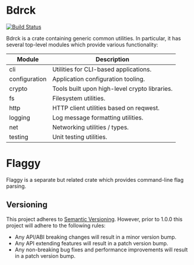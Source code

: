 # Bdrck

[![Build Status](https://travis-ci.org/CmdrMoozy/bdrck.svg?branch=master)](https://travis-ci.org/CmdrMoozy/bdrck)

Bdrck is a crate containing generic common utilities. In particular, it has several top-level modules which provide various functionality:

| Module        | Description                                   |
| ------------- | --------------------------------------------- |
| cli           | Utilities for CLI-based applications.         |
| configuration | Application configuration tooling.            |
| crypto        | Tools built upon high-level crypto libraries. |
| fs            | Filesystem utilities.                         |
| http          | HTTP client utilities based on reqwest.       |
| logging       | Log message formatting utilities.             |
| net           | Networking utilities / types.                 |
| testing       | Unit testing utilities.                       |

# Flaggy

Flaggy is a separate but related crate which provides command-line flag parsing.

## Versioning

This project adheres to [Semantic Versioning](http://semver.org/). However, prior to 1.0.0 this project will adhere to the following rules:

- Any API/ABI breaking changes will result in a minor version bump.
- Any API extending features will result in a patch version bump.
- Any non-breaking bug fixes and performance improvements will result in a patch version bump.
